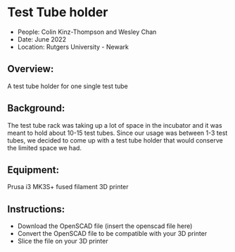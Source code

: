 # Test Tube holder 

* People: Colin Kinz-Thompson and Wesley Chan
* Date: June 2022
* Location: Rutgers University - Newark


## Overview: 
 A test tube holder for one single test tube 


## Background:
The test tube rack was taking up a lot of space in the incubator and it was meant to hold about 10-15 test tubes. Since our usage was between 1-3 test tubes, we decided to come up with a test tube holder that would conserve the limited space we had. 

## Equipment:
Prusa i3 MK3S+ fused filament 3D printer

## Instructions: 
* Download the OpenSCAD file (insert the openscad file here)
* Convert the OpenSCAD file to be compatible with your 3D printer
* Slice the file on your 3D printer

